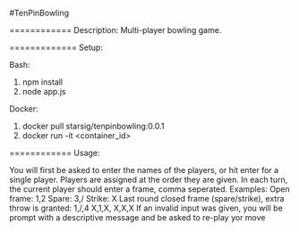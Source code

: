 #TenPinBowling

============
Description:
Multi-player bowling game.

=============
Setup:

Bash:
1. npm install
2. node app.js

Docker:
1. docker pull starsig/tenpinbowling:0.0.1 
2. docker run -it <container_id>

============
Usage:

You will first be asked to enter the names of the players, or hit enter
for a single player.
Players are assigned at the order they are given. In each turn, the current
player should enter a frame, comma seperated.
Examples:
Open frame: 1,2
Spare: 3,/
Strike: X
Last round closed frame (spare/strike), extra throw is granted: 1,/,4 X,1,X, X,X,X
If an invalid input was given, you will be prompt with a descriptive message and be asked 
to re-play yor move